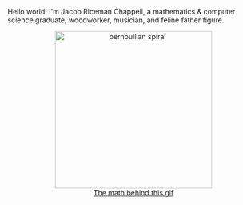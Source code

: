 Hello world! I'm Jacob Riceman Chappell, a mathematics & computer science graduate, woodworker, musician, and feline father figure.


<p align="center">
 <img width="314" src="https://media.giphy.com/media/wOg5nrFcxu4xGpDmXx/giphy.gif" alt="bernoullian spiral">
 <br>
 <a href="https://www.desmos.com/calculator/6hc2vlqluh">The math behind this gif</a>
</p>

